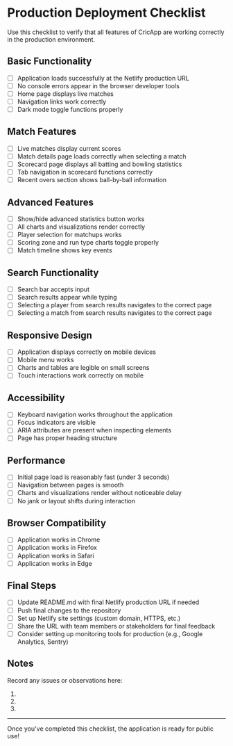 # Production Deployment Checklist

Use this checklist to verify that all features of CricApp are working correctly in the production environment.

## Basic Functionality

- [ ] Application loads successfully at the Netlify production URL
- [ ] No console errors appear in the browser developer tools
- [ ] Home page displays live matches
- [ ] Navigation links work correctly
- [ ] Dark mode toggle functions properly

## Match Features

- [ ] Live matches display current scores
- [ ] Match details page loads correctly when selecting a match
- [ ] Scorecard page displays all batting and bowling statistics
- [ ] Tab navigation in scorecard functions correctly
- [ ] Recent overs section shows ball-by-ball information

## Advanced Features

- [ ] Show/hide advanced statistics button works
- [ ] All charts and visualizations render correctly
- [ ] Player selection for matchups works
- [ ] Scoring zone and run type charts toggle properly
- [ ] Match timeline shows key events

## Search Functionality

- [ ] Search bar accepts input
- [ ] Search results appear while typing
- [ ] Selecting a player from search results navigates to the correct page
- [ ] Selecting a match from search results navigates to the correct page

## Responsive Design

- [ ] Application displays correctly on mobile devices
- [ ] Mobile menu works
- [ ] Charts and tables are legible on small screens
- [ ] Touch interactions work correctly on mobile

## Accessibility

- [ ] Keyboard navigation works throughout the application
- [ ] Focus indicators are visible
- [ ] ARIA attributes are present when inspecting elements
- [ ] Page has proper heading structure

## Performance

- [ ] Initial page load is reasonably fast (under 3 seconds)
- [ ] Navigation between pages is smooth
- [ ] Charts and visualizations render without noticeable delay
- [ ] No jank or layout shifts during interaction

## Browser Compatibility

- [ ] Application works in Chrome
- [ ] Application works in Firefox
- [ ] Application works in Safari
- [ ] Application works in Edge

## Final Steps

- [ ] Update README.md with final Netlify production URL if needed
- [ ] Push final changes to the repository
- [ ] Set up Netlify site settings (custom domain, HTTPS, etc.)
- [ ] Share the URL with team members or stakeholders for final feedback
- [ ] Consider setting up monitoring tools for production (e.g., Google Analytics, Sentry)

## Notes

Record any issues or observations here:

1. 
2. 
3. 

---

Once you've completed this checklist, the application is ready for public use! 